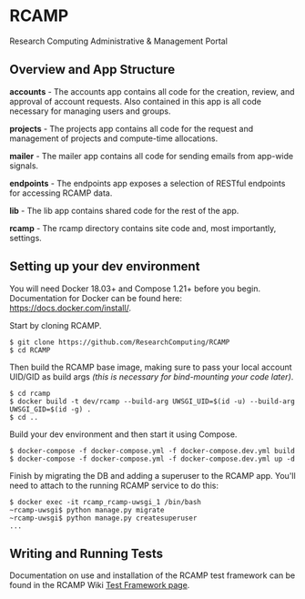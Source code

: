 # RCAMP
Research Computing Administrative &amp; Management Portal

## Overview and App Structure

**accounts** - The accounts app contains all code for the creation, review, and approval of account requests. Also contained in this app is all code necessary for managing users and groups.

**projects** - The projects app contains all code for the request and management of projects and compute-time allocations.

**mailer** - The mailer app contains all code for sending emails from app-wide signals.

**endpoints** - The endpoints app exposes a selection of RESTful endpoints for accessing RCAMP data.

**lib** - The lib app contains shared code for the rest of the app.

**rcamp** - The rcamp directory contains site code and, most importantly, settings.

## Setting up your dev environment
You will need Docker 18.03+ and Compose 1.21+ before you begin. Documentation for Docker can be found here: https://docs.docker.com/install/.

Start by cloning RCAMP.
```
$ git clone https://github.com/ResearchComputing/RCAMP
$ cd RCAMP
```

Then build the RCAMP base image, making sure to pass your local account UID/GID as build args _(this is necessary for bind-mounting your code later)_.
```
$ cd rcamp
$ docker build -t dev/rcamp --build-arg UWSGI_UID=$(id -u) --build-arg UWSGI_GID=$(id -g) .
$ cd ..
```

Build your dev environment and then start it using Compose.
```
$ docker-compose -f docker-compose.yml -f docker-compose.dev.yml build
$ docker-compose -f docker-compose.yml -f docker-compose.dev.yml up -d
```

Finish by migrating the DB and adding a superuser to the RCAMP app. You'll need to attach to the running RCAMP service to do this:
```
$ docker exec -it rcamp_rcamp-uwsgi_1 /bin/bash
~rcamp-uwsgi$ python manage.py migrate
~rcamp-uwsgi$ python manage.py createsuperuser
...
```

## Writing and Running Tests
Documentation on use and installation of the RCAMP test framework can be found in the RCAMP Wiki [Test Framework page](https://github.com/ResearchComputing/RCAMP/wiki/Test-Framework).
